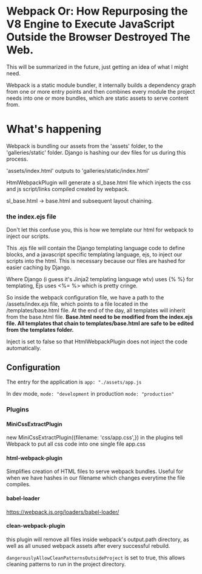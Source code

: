 # Webpack Or: How Repurposing the V8 Engine to Execute JavaScript Outside the Browser Destroyed The Web.
This will be summarized in the future, just getting an idea of what I might need.

Webpack is a static module bundler, it internally builds a 
dependency graph from one or more entry points and then combines 
every module the project needs into one or more bundles, which are static
assets to serve content from.

# What's happening

Webpack is bundling our assets from the 'assets' folder, to the 'galleries/static' folder.
Django is hashing our dev files for us during this process.

'assets/index.html' outputs to 'galleries/static/index.html'

HtmlWebpackPlugin will generate a sl_base.html file which injects the css and js script/links compiled
created by webpack.

sl_base.html -> base.html and subsequent layout chaining.

### the index.ejs file
Don't let this confuse you, this is how we template our html for webpack to inject our scripts.

This .ejs file will contain the Django templating language code to define blocks, and a javascript specific 
templating language, ejs, to inject our scripts into the html. This is necessary because our files are hashed for
easier caching by Django.

Where Django (i guess it's Jinja2 templating language wtv) uses {% %} for templating, Ejs uses <%= %> which is pretty cringe.

So inside the webpack configuration file, we have a path to the /assets/index.ejs file, which points to a file located 
in the /templates/base.html file. At the end of the day, all templates will inherit from the base.html file. **Base.html**
**need to be modified from the index.ejs file. All templates that chain to templates/base.html are safe to be edited from**
**the templates folder.**

Inject is set to false so that HtmlWebpackPlugin does not inject the code automatically.


## Configuration

The entry for the application is
`app: "./assets/app.js`

In dev mode,
`mode: "development`
in production
`mode: "production"`

### Plugins

#### MiniCssExtractPlugin
new MiniCssExtractPlugin({filename: 'css/app.css',}) in the plugins tell Webpack to put all css code into one single file app.css

#### html-webpack-plugin 
Simplifies creation of HTML files to serve webpack bundles.
Useful for when we have hashes in our filename which changes everytime the file compiles.

#### babel-loader
https://webpack.js.org/loaders/babel-loader/

#### clean-webpack-plugin
this plugin will remove all files inside webpack's output.path directory, as well as all unused webpack assets after 
every successful rebuild.

`dangerouslyAllowCleanPatternsOutsideProject` is set to true, this allows cleaning patterns to run in the project directory.
